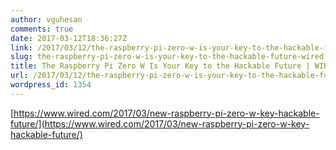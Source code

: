 ```yaml
---
author: vguhesan
comments: true
date: 2017-03-12T18:36:27Z
link: /2017/03/12/the-raspberry-pi-zero-w-is-your-key-to-the-hackable-future-wired/
slug: the-raspberry-pi-zero-w-is-your-key-to-the-hackable-future-wired
title: The Raspberry Pi Zero W Is Your Key to the Hackable Future | WIRED
url: /2017/03/12/the-raspberry-pi-zero-w-is-your-key-to-the-hackable-future-wired/
wordpress_id: 1354
---
```


[https://www.wired.com/2017/03/new-raspberry-pi-zero-w-key-hackable-future/](https://www.wired.com/2017/03/new-raspberry-pi-zero-w-key-hackable-future/)
